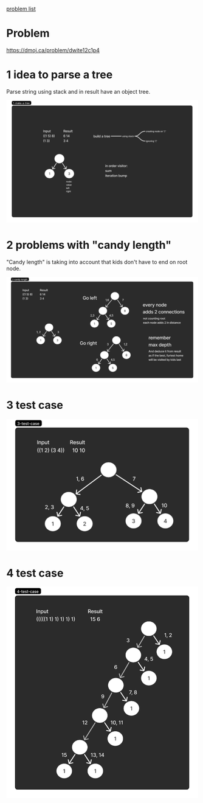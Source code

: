 [problem list](../readme.md)

# Problem
https://dmoj.ca/problem/dwite12c1p4

# 1 idea to parse a tree
Parse string using stack and in result have an object tree.

![img](./1-make-a-tree.png)

# 2 problems with "candy length"
"Candy length" is taking into account that kids don't have to end on root node.

![img](./2-candy-length.png)

# 3 test case
![img](./3-test-case.png)

# 4 test case
![img](./4-test-case.png)

